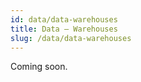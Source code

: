```yaml
---
id: data/data-warehouses
title: Data — Warehouses
slug: /data/data-warehouses
---
```


Coming soon.
